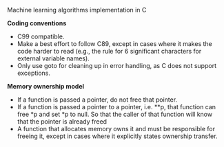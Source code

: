 Machine learning algorithms implementation in C

**Coding conventions**

- C99 compatible.
- Make a best effort to follow C89, except in cases where it makes the code harder to read (e.g., the rule for 6 significant characters for external variable names).
- Only use goto for cleaning up in error handling, as C does not support exceptions.

**Memory ownership model**

- If a function is passed a pointer, do not free that pointer.
- If a function is passed a pointer to a pointer, i.e. \*\*p, that function can free \*p and set \*p to null. So that the caller of that function will know that the pointer is already freed
- A function that allocates memory owns it and must be responsible for freeing it, except in cases where it explicitly states ownership transfer.
